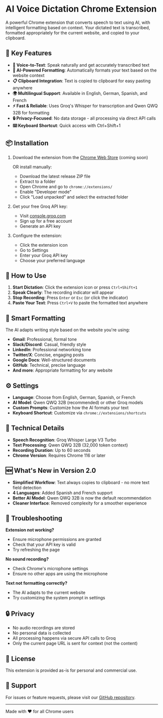 # AI Voice Dictation Chrome Extension

A powerful Chrome extension that converts speech to text using AI, with intelligent formatting based on context. Your dictated text is transcribed, formatted appropriately for the current website, and copied to your clipboard.

## 🌟 Key Features

- **🎤 Voice-to-Text**: Speak naturally and get accurately transcribed text
- **🤖 AI-Powered Formatting**: Automatically formats your text based on the website context
- **📋 Clipboard Integration**: Text is copied to clipboard for easy pasting anywhere
- **🌍 Multilingual Support**: Available in English, German, Spanish, and French
- **⚡ Fast & Reliable**: Uses Groq's Whisper for transcription and Qwen QWQ 32B for formatting
- **🔒 Privacy-Focused**: No data storage - all processing via direct API calls
- **⌨️ Keyboard Shortcut**: Quick access with Ctrl+Shift+1

## 📦 Installation

1. Download the extension from the [Chrome Web Store](https://chrome.google.com/webstore) (coming soon)
   
   OR install manually:
   - Download the latest release ZIP file
   - Extract to a folder
   - Open Chrome and go to `chrome://extensions/`
   - Enable "Developer mode"
   - Click "Load unpacked" and select the extracted folder

2. Get your free Groq API key:
   - Visit [console.groq.com](https://console.groq.com)
   - Sign up for a free account
   - Generate an API key

3. Configure the extension:
   - Click the extension icon
   - Go to Settings
   - Enter your Groq API key
   - Choose your preferred language

## 🚀 How to Use

1. **Start Dictation**: Click the extension icon or press `Ctrl+Shift+1`
2. **Speak Clearly**: The recording indicator will appear
3. **Stop Recording**: Press `Enter` or `Esc` (or click the indicator)
4. **Paste Your Text**: Press `Ctrl+V` to paste the formatted text anywhere

## 🎯 Smart Formatting

The AI adapts writing style based on the website you're using:

- **Gmail**: Professional, formal tone
- **Slack/Discord**: Casual, friendly style
- **LinkedIn**: Professional networking tone
- **Twitter/X**: Concise, engaging posts
- **Google Docs**: Well-structured documents
- **GitHub**: Technical, precise language
- **And more**: Appropriate formatting for any website

## ⚙️ Settings

- **Language**: Choose from English, German, Spanish, or French
- **AI Model**: Qwen QWQ 32B (recommended) or other Groq models
- **Custom Prompts**: Customize how the AI formats your text
- **Keyboard Shortcut**: Customize via `chrome://extensions/shortcuts`

## 🔧 Technical Details

- **Speech Recognition**: Groq Whisper Large V3 Turbo
- **Text Processing**: Qwen QWQ 32B (32,000 token context)
- **Recording Duration**: Up to 60 seconds
- **Chrome Version**: Requires Chrome 116 or later

## 🆕 What's New in Version 2.0

- **Simplified Workflow**: Text always copies to clipboard - no more text field detection
- **4 Languages**: Added Spanish and French support
- **Better AI Model**: Qwen QWQ 32B is now the default recommendation
- **Cleaner Interface**: Removed complexity for a smoother experience

## 🐛 Troubleshooting

**Extension not working?**
- Ensure microphone permissions are granted
- Check that your API key is valid
- Try refreshing the page

**No sound recording?**
- Check Chrome's microphone settings
- Ensure no other apps are using the microphone

**Text not formatting correctly?**
- The AI adapts to the current website
- Try customizing the system prompt in settings

## 🔒 Privacy

- No audio recordings are stored
- No personal data is collected
- All processing happens via secure API calls to Groq
- Only the current page URL is sent for context (not the content)

## 📝 License

This extension is provided as-is for personal and commercial use.

## 🤝 Support

For issues or feature requests, please visit our [GitHub repository](https://github.com/anthropics/voice-dictation).

---

Made with ❤️ for all Chrome users